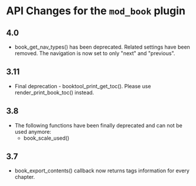 # API Changes for the `mod_book` plugin

## 4.0

- book_get_nav_types() has been deprecated. Related settings have been removed. The navigation is now set to only "next" and
  "previous".

## 3.11

- Final deprecation - booktool_print_get_toc(). Please use render_print_book_toc() instead.

## 3.8

- The following functions have been finally deprecated and can not be used anymore:
  - book_scale_used()

## 3.7

- book_export_contents() callback now returns tags information for every chapter.
